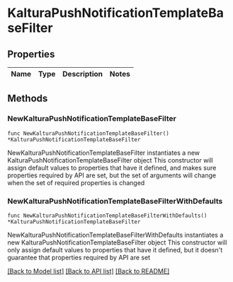 # KalturaPushNotificationTemplateBaseFilter

## Properties

Name | Type | Description | Notes
------------ | ------------- | ------------- | -------------

## Methods

### NewKalturaPushNotificationTemplateBaseFilter

`func NewKalturaPushNotificationTemplateBaseFilter() *KalturaPushNotificationTemplateBaseFilter`

NewKalturaPushNotificationTemplateBaseFilter instantiates a new KalturaPushNotificationTemplateBaseFilter object
This constructor will assign default values to properties that have it defined,
and makes sure properties required by API are set, but the set of arguments
will change when the set of required properties is changed

### NewKalturaPushNotificationTemplateBaseFilterWithDefaults

`func NewKalturaPushNotificationTemplateBaseFilterWithDefaults() *KalturaPushNotificationTemplateBaseFilter`

NewKalturaPushNotificationTemplateBaseFilterWithDefaults instantiates a new KalturaPushNotificationTemplateBaseFilter object
This constructor will only assign default values to properties that have it defined,
but it doesn't guarantee that properties required by API are set


[[Back to Model list]](../README.md#documentation-for-models) [[Back to API list]](../README.md#documentation-for-api-endpoints) [[Back to README]](../README.md)


